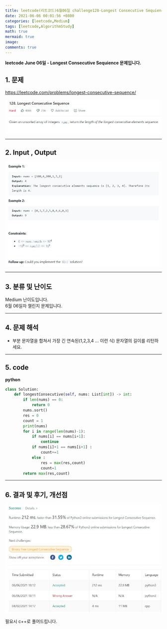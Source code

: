 ```yaml
---
title: leetcode(리트코드)6월06일 challenge128-Longest Consecutive Sequience(python)
date: 2021-06-06 00:01:56 +0800
categories: [leetcode,Medium]
tags: [leetcode,AlgorithmStudy]
math: true
mermaid: true
image: 
comments: true
---
```


**leetcode June 06일 - Longest Consecutive Sequience 문제입니다.**

## 1. 문제
<https://leetcode.com/problems/longest-consecutive-sequence/>  

![](/assets/img/sample/leetcode/128/Problem.JPG)  

-----  

## 2. Input , Output

![](/assets/img/sample/leetcode/128/input.JPG)  


-----  

## 3. 분류 및 난이도

Medium 난이도입니다.  
6월 06일자 챌린지 문제입니다. 

-----  

## 4. 문제 해석

- 부분 문자열을 합쳐서 가장 긴 연속된(1,2,3,4 ... 이런 식) 문자열의 길이를 리턴하세요.




-----  

## 5. code


**python**

```python
class Solution:
    def longestConsecutive(self, nums: List[int]) -> int:
        if len(nums) == 0:
            return 0
        nums.sort()
        res = 0 
        count = 1
        print(nums)
        for i in range(len(nums)-1):
            if nums[i] == nums[i+1]:
                continue
            if nums[i]+1 == nums[i+1] : 
                count+=1 
            else :
                res = max(res,count)
                count=1
        return max(res,count)
```


-----

## 6. 결과 및 후기, 개선점

![](/assets/img/sample/leetcode/128/result.JPG)  

필요시 c++로 풀어드립니다.



